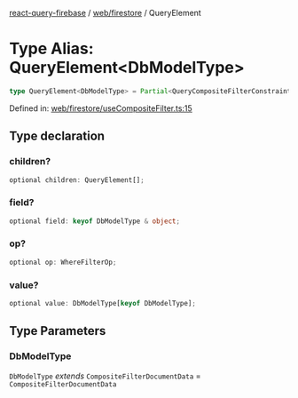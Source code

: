 [react-query-firebase](../../../modules.md) / [web/firestore](../index.md) / QueryElement

# Type Alias: QueryElement\<DbModelType\>

```ts
type QueryElement<DbModelType> = Partial<QueryCompositeFilterConstraint> & object;
```

Defined in: [web/firestore/useCompositeFilter.ts:15](https://github.com/vpishuk/react-query-firebase/blob/43c0734068a570cd646254bb366ccd8007f7dfed/web/firestore/useCompositeFilter.ts#L15)

## Type declaration

### children?

```ts
optional children: QueryElement[];
```

### field?

```ts
optional field: keyof DbModelType & object;
```

### op?

```ts
optional op: WhereFilterOp;
```

### value?

```ts
optional value: DbModelType[keyof DbModelType];
```

## Type Parameters

### DbModelType

`DbModelType` *extends* `CompositeFilterDocumentData` = `CompositeFilterDocumentData`

